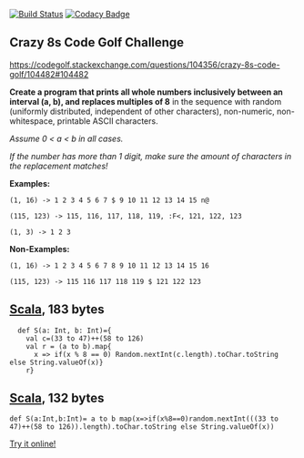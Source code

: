 [![Build Status](https://travis-ci.com/firephil/Crazy8s-scala-2.13.5.svg?branch=master)](https://travis-ci.com/firephil/Crazy8s-scala-2.13.5)
[![Codacy Badge](https://app.codacy.com/project/badge/Grade/a6208792dbfa426db7d9dfae796fe247)](https://www.codacy.com/gh/firephil/Crazy8s-scala-2.13.5/dashboard?utm_source=github.com&amp;utm_medium=referral&amp;utm_content=firephil/Crazy8s-scala-2.13.5&amp;utm_campaign=Badge_Grade)
## Crazy 8s Code Golf Challenge

https://codegolf.stackexchange.com/questions/104356/crazy-8s-code-golf/104482#104482

**Create a program that prints all whole numbers inclusively between an interval (a, b), and replaces multiples of 8**
in the sequence with random (uniformly distributed, independent of other characters), non-numeric,
non-whitespace, printable ASCII characters.

*Assume 0 < a < b in all cases.*

*If the number has more than 1 digit, make sure the amount of characters in the replacement matches!*

**Examples:**

`(1, 16) -> 1 2 3 4 5 6 7 $ 9 10 11 12 13 14 15 n@`

`(115, 123) -> 115, 116, 117, 118, 119, :F<, 121, 122, 123`

`(1, 3) -> 1 2 3`

**Non-Examples:**

`(1, 16) -> 1 2 3 4 5 6 7 8 9 10 11 12 13 14 15 16`

`(115, 123) -> 115 116 117 118 119 $ 121 122 123`

## [Scala], 183 bytes

<!-- language-all: lang-scala -->

      def S(a: Int, b: Int)={
        val c=(33 to 47)++(58 to 126)
        val r = (a to b).map{
          x => if(x % 8 == 0) Random.nextInt(c.length).toChar.toString else String.valueOf(x)}
        r}

## [Scala], 132 bytes

<!-- language-all: lang-scala -->

    def S(a:Int,b:Int)= a to b map(x=>if(x%8==0)random.nextInt(((33 to 47)++(58 to 126)).length).toChar.toString else String.valueOf(x))

[Try it online!][TIO-km7xg1tu]

[Scala]: http://www.scala-lang.org/
[TIO-km7xg1tu]: https://tio.run/##VY/NasMwEITveoq9FCQShBP3JxRcaHMKtBTqJ1jb60RFloS0DobSZ3el9tTL7swy88GmHi2uZgo@MqRidO@tpZ6Nd3qaGTtL@tUkfpnHkaL4F53ZWP2BbvCTEMJ3n7kHb2gc0MLkhgTPIXwJgHWgEVqJjyfH265M1QACe@hgwiCX5smMcrk5NE2l4i9Qu8zIQSllXZfk7YPabOTdoejd/l4pbcmd@aI0@@MFY14tR@POQDYR/Gl9RTvTe2YrtQKEfGPZyl21ratSLJ8p8b3@AA "Scala – Try It Online"